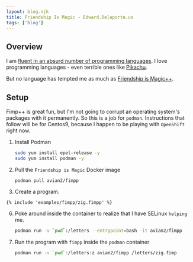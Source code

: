 ```yaml
---
layout: blog.njk
title: Friendship Is Magic - Edward.Delaporte.us
tags: ['blog']
---
```


## Overview

I am [fluent in an absurd number of programming languages](/me/code).
I love programming languages - even terrible ones like [Pikachu](/pikachu).

But no language has tempted me as much as [Friendship is Magic++](https://github.com/avian2/fimpp).

## Setup

Fimp++ is great fun, but I'm not going to corrupt an operating system's packages with it permanently.
So this is a job for `podman`.
Instructions that follow will be for Centos9, because I happen to be playing with `OpenShift` right now.

1. Install Podman

	```sh
	sudo yum install epel-release -y
	sudo yum install podman -y
	```

2. Pull the `Friendship is Magic` Docker image

	`podman pull avian2/fimpp`

3. Create a program.

```
{% include 'examples/fimpp/zig.fimpp' %}
```

6. Poke around inside the container to realize that I have SELinux `helping` me.


	```sh
	podman run -v `pwd`:/letters --entrypoint=bash -it avian2/fimpp
	```

7. Run the program with `fimpp` inside the `podman` container


	```sh
	podman run -v `pwd`:/letters:z avian2/fimpp /letters/zig.fimp
	```
